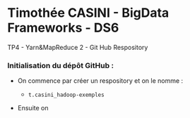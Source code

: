 # Timothée CASINI - BigData Frameworks - DS6
TP4 - Yarn&MapReduce 2 - Git Hub Respository

### Initialisation du dépôt **GitHub** :

- On commence par créer un respository et on le nomme : 
  * `t.casini_hadoop-exemples`

- Ensuite on 
